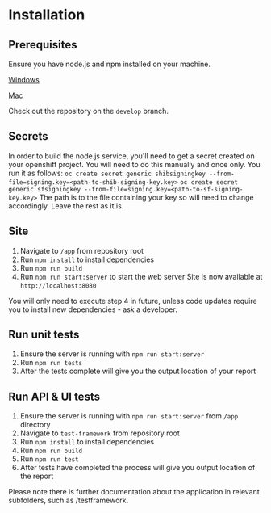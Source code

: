 # Installation
## Prerequisites
Ensure you have node.js and npm installed on your machine.

[Windows](https://blog.teamtreehouse.com/install-node-js-npm-windows)

[Mac](https://blog.teamtreehouse.com/install-node-js-npm-mac)

Check out the repository on the `develop` branch.

## Secrets
In order to build the node.js service, you'll need to get a secret created on your openshift project.
You will need to do this manually and once only. You run it as follows:
`oc create secret generic shibsigningkey --from-file=signing.key=<path-to-shib-signing-key.key>`
`oc create secret generic sfsigningkey --from-file=signing.key=<path-to-sf-signing-key.key>`
The path is to the file containing your key so will need to change accordingly. Leave the rest as it is.

## Site
 1. Navigate to `/app` from repository root
 2. Run `npm install` to install dependencies
 3. Run `npm run build`
 4. Run `npm run start:server` to start the web server Site is now available at `http://localhost:8080`

You will only need to execute step 4 in future, unless code updates require you to install new dependencies - ask a developer.

## Run unit tests
 1. Ensure the server is running with `npm run start:server`
 2. Run `npm run tests`
 3. After the tests complete will give you the output location of your report

## Run API & UI tests
1. Ensure the server is running with `npm run start:server` from `/app` directory
2. Navigate to `test-framework` from repository root
3. Run `npm install` to install dependencies
4. Run `npm run build`
5. Run `npm run test`
6. After tests have completed the process will give you output location of the report

Please note there is further documentation about the application in relevant subfolders, such as /testframework.
